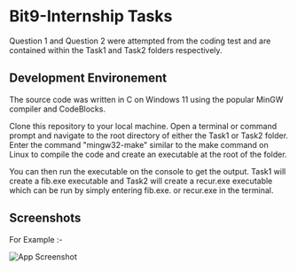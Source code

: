 # Bit9-Internship Tasks
Question 1 and Question 2 were attempted from the coding test and are contained within the Task1 and Task2 folders respectively. 
## Development Environement 
The source code was written in C on Windows 11 using the popular MinGW compiler and CodeBlocks. 

Clone this repository to your local machine. Open a terminal or command prompt and navigate to the root directory of either the Task1 or Task2 folder. Enter the command "mingw32-make" similar to the make command on Linux to compile the code and create an executable at the root of the folder.

You can then run the executable on the console to get the output. Task1 will create a fib.exe executable and Task2 will create a recur.exe executable which can be run by simply entering fib.exe. or recur.exe in the terminal.


## Screenshots
For Example :- 

![App Screenshot](https://i.ibb.co/n7sH3FL/example.png)

